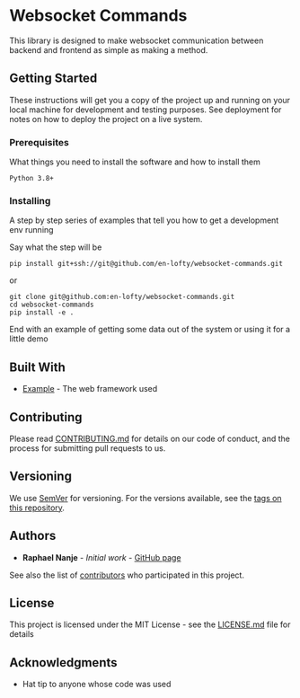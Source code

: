 # Websocket Commands

This library is designed to make websocket communication between backend
and frontend as simple as making a method.

## Getting Started

These instructions will get you a copy of the project up and running on your local machine for development and testing purposes. See deployment for notes on how to deploy the project on a live system.

### Prerequisites

What things you need to install the software and how to install them

```
Python 3.8+
```

### Installing

A step by step series of examples that tell you how to get a development env running

Say what the step will be

```
pip install git+ssh://git@github.com/en-lofty/websocket-commands.git
```

or

```
git clone git@github.com:en-lofty/websocket-commands.git
cd websocket-commands
pip install -e .
```

End with an example of getting some data out of the system or using it for a little demo


## Built With

* [Example](http://example.com) - The web framework used

## Contributing

Please read [CONTRIBUTING.md](https://gist.github.com/PurpleBooth/b24679402957c63ec426) for details on our code of conduct, and the process for submitting pull requests to us.

## Versioning

We use [SemVer](http://semver.org/) for versioning. For the versions available, see the [tags on this repository](ttps://github.com/en-lofty/websocket-commands.git/tags). 

## Authors

* **Raphael Nanje** - *Initial work* -
  [GitHub page](https://github.com/en-lofty)

See also the list of
[contributors](https://github.com/en-lofty/websocket-commands.git/contributors)
who participated in this project.

## License

This project is licensed under the MIT License - see the [LICENSE.md](LICENSE.md) file for details

## Acknowledgments

* Hat tip to anyone whose code was used

